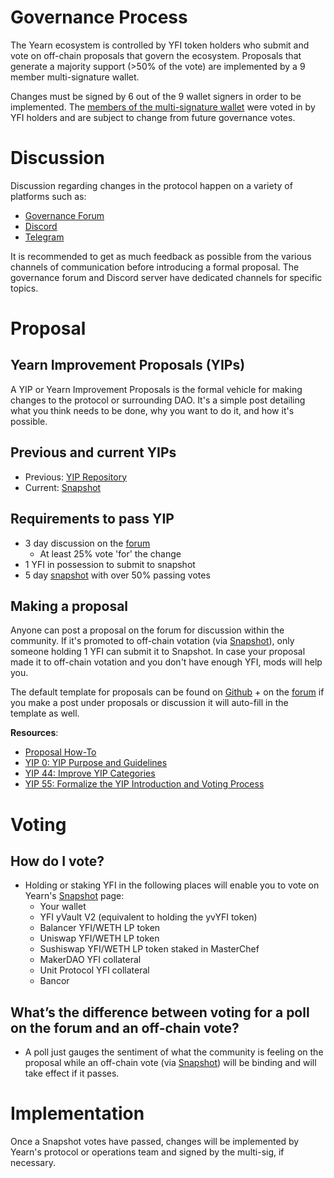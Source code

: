 # Governance Process

The Yearn ecosystem is controlled by YFI token holders who submit and vote on off-chain proposals that govern the ecosystem. Proposals that generate a majority support (>50% of the vote) are implemented by a 9 member multi-signature wallet. 

Changes must be signed by 6 out of the 9 wallet signers in order to be implemented. The [members of the multi-signature wallet](https://docs.yearn.finance/resources/team) were voted in by YFI holders and are subject to change from future governance votes. 
# Discussion

Discussion regarding changes in the protocol happen on a variety of platforms such as:

 - [Governance Forum](https://gov.yearn.finance/)
 - [Discord](https://discord.yearn.finance)
 - [Telegram](https://t.me/yearnfinance)

It is recommended to get as much feedback as possible from the various channels of communication before introducing a formal proposal. The governance forum and Discord server have dedicated channels for specific topics.

# Proposal

## Yearn Improvement Proposals (YIPs)

 A YIP or Yearn Improvement Proposals is the formal vehicle for making changes to the protocol or surrounding DAO. It's a simple post detailing what you think needs to be done, why you want to do it, and how it's possible.  

## Previous and current YIPs
- Previous: [YIP Repository](https://docs.yearn.finance/governance/yearn-improvement-proposals)
- Current: [Snapshot](https://snapshot.page/#/yearn) 

## Requirements to pass YIP
- 3 day discussion on the [forum](https://gov.yearn.finance/)
  - At least 25% vote 'for' the change
- 1 YFI in possession to submit to snapshot
- 5 day [snapshot](https://snapshot.org/#/ybaby.eth) with over 50% passing votes


## Making a proposal

Anyone can post a proposal on the forum for discussion within the community. If it's promoted to off-chain votation (via [Snapshot](https://snapshot.page/#/yearn)), only someone holding 1 YFI can submit it to Snapshot. In case your proposal made it to off-chain votation and you don't have enough YFI, mods will help you.

The default template for proposals can be found on [Github](https://github.com/yearn/YIPS/blob/master/yip-X.md) + on the [forum](https://gov.yearn.finance) if you make a post under proposals or discussion it will auto-fill in the template as well.

**Resources**:
- [Proposal How-To](https://gov.yearn.finance/t/proposal-how-to/106)
- [YIP 0: YIP Purpose and Guidelines](https://yips.yearn.finance/YIPS/yip-0)
- [YIP 44: Improve YIP Categories](https://yips.yearn.finance/YIPS/yip-44)
- [YIP 55: Formalize the YIP Introduction and Voting Process](https://gov.yearn.finance/t/yip-55-formalize-the-yip-process/7959)

# Voting

## How do I vote?

- Holding or staking YFI in the following places will enable you to vote on Yearn's [Snapshot](https://snapshot.page/#/yearn) page:
	- Your wallet
	- YFI yVault V2 (equivalent to holding the yvYFI token)
	- Balancer YFI/WETH LP token
	- Uniswap YFI/WETH LP token
	- Sushiswap YFI/WETH LP token staked in MasterChef
	- MakerDAO YFI collateral
	- Unit Protocol YFI collateral
	- Bancor

## What’s the difference between voting for a poll on the forum and an off-chain vote?

- A poll just gauges the sentiment of what the community is feeling on the proposal while an off-chain vote (via [Snapshot](https://snapshot.page/#/yearn)) will be binding and will take effect if it passes.

# Implementation

Once a Snapshot votes have passed, changes will be implemented by Yearn's protocol or operations team and signed by the multi-sig, if necessary.
